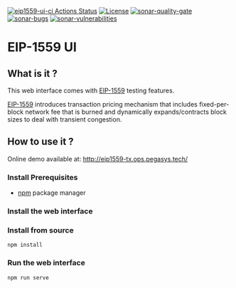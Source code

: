 [![eip1559-ui-ci Actions Status](https://github.com/abdelhamidbakhta/eip1559-ui/workflows/eip1559-ui-ci/badge.svg)](https://github.com/abdelhamidbakhta/eip1559-ui/actions)
[![License](https://img.shields.io/badge/License-Apache%202.0-blue.svg)](https://github.com/abdelhamidbakhta/eip1559-ui/blob/master/LICENSE)
[![sonar-quality-gate][sonar-quality-gate]][sonar-url][![sonar-bugs][sonar-bugs]][sonar-url] [![sonar-vulnerabilities][sonar-vulnerabilities]][sonar-url]

# EIP-1559 UI

## What is it ?

This web interface comes with [EIP-1559](https://eips.ethereum.org/EIPS/eip-1559) testing features.

[EIP-1559](https://eips.ethereum.org/EIPS/eip-1559) introduces transaction pricing mechanism that includes fixed-per-block network fee that is burned and dynamically expands/contracts block sizes to deal with transient congestion.

## How to use it ?

Online demo available at: http://eip1559-tx.ops.pegasys.tech/

### Install Prerequisites

- [npm](https://www.npmjs.com/) package manager

### Install the web interface

### Install from source

```shell script
npm install
```

### Run the web interface

```shell script
npm run serve
```

[sonar-url]: https://sonarcloud.io/dashboard?id=abdelhamidbakhta_eip1559-ui
[sonar-quality-gate]: https://sonarcloud.io/api/project_badges/measure?project=abdelhamidbakhta_eip1559-ui&metric=alert_status
[sonar-coverage]: https://sonarcloud.io/api/project_badges/measure?project=abdelhamidbakhta_eip1559-ui&metric=coverage
[sonar-bugs]: https://sonarcloud.io/api/project_badges/measure?project=abdelhamidbakhta_eip1559-ui&metric=bugs
[sonar-vulnerabilities]: https://sonarcloud.io/api/project_badges/measure?project=abdelhamidbakhta_eip1559-ui&metric=vulnerabilities

